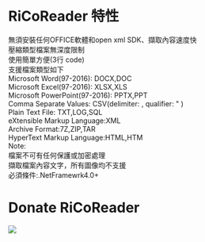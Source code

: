 # RiCoReader 特性  
無須安裝任何OFFICE軟體和open xml SDK、擷取內容速度快  
壓縮類型檔案無深度限制  
使用簡單方便(3行 code)  
支援檔案類型如下  
Microsoft Word(97-2016): DOCX,DOC  
Microsoft Excel(97-2016): XLSX,XLS  
Microsoft PowerPoint(97-2016): PPTX,PPT  
Comma Separate Values: CSV(delimiter: , qualifier: " )  
Plain Text File: TXT,LOG,SQL  
eXtensible Markup Language:XML  
Archive Format:7Z,ZIP,TAR  
HyperText Markup Language:HTML,HTM  
Note:  
檔案不可有任何保護或加密處理  
擷取檔案內容文字，所有圖像均不支援  
必須條件:.NetFramewrk4.0+  

# Donate RiCoReader  
<a href="https://p.allpay.com.tw/2U8qr"><img src="https://payment.allpay.com.tw/Content/images/pay_01B.jpg" /></a>   
